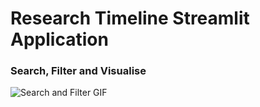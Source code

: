 # Research Timeline Streamlit Application

### Search, Filter and Visualise

![Search and Filter GIF](https://github.com/aidan-o-brien/PaperTimeline/gifs/Animation.gif?raw=True "Search and Filter GIF")

